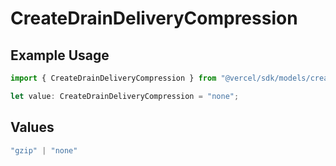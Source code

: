 # CreateDrainDeliveryCompression

## Example Usage

```typescript
import { CreateDrainDeliveryCompression } from "@vercel/sdk/models/createdrainop.js";

let value: CreateDrainDeliveryCompression = "none";
```

## Values

```typescript
"gzip" | "none"
```